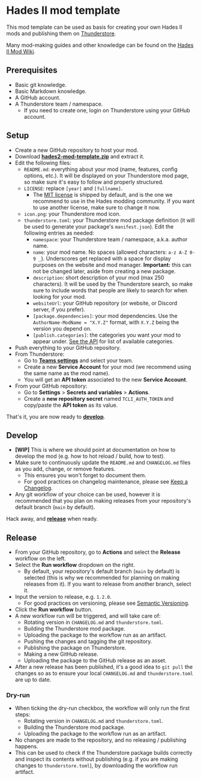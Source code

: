# Hades II mod template

This mod template can be used as basis for creating your own Hades II mods and publishing them on [Thunderstore](https://thunderstore.io/).

Many mod-making guides and other knowledge can be found on the [Hades II Mod Wiki](https://sgg-modding.github.io/Hades2ModWiki/).

## Prerequisites

- Basic git knowledge.
- Basic Markdown knowledge.
- A GitHub account.
- A Thunderstore team / namespace.
  - If you need to create one, login on Thunderstore using your GitHub account.

## Setup

- Create a new GitHub repository to host your mod.
- Download [**hades2-mod-template.zip**](https://github.com/SGG-Modding/Hades2ModTemplate/releases/latest/download/hades2-mod-template.zip) and extract it.
- Edit the following files:
  - `README.md`: everything about your mod (name, features, config options, etc.). It will be displayed on your Thunderstore mod page, so make sure it's easy to follow and properly structured.
  - `LICENSE`: replace `[year]` and `[fullname]`.
    - The [MIT license](https://choosealicense.com/licenses/mit/) is shipped by default, and is the one we recommend to use in the Hades modding community. If you want to use another license, make sure to change it now.
  - `icon.png`: your Thunderstore mod icon.
  - `thunderstore.toml`: your Thunderstore mod package definition (it will be used to generate your package's `manifest.json`). Edit the following entries as needed:
    - `namespace`: your Thunderstore team / namespace, a.k.a. author name.
    - `name`: your mod name. No spaces (allowed characters: `a-z A-Z 0-9 _`). Underscores get replaced with a space for display purposes on the website and mod manager. **Important:** this can not be changed later, aside from creating a new package.
    - `description`: short description of your mod (max 250 characters). It will be used by the Thunderstore search, so make sure to include words that people are likely to search for when looking for your mod.
    - `websiteUrl`: your GitHub repository (or website, or Discord server, if you prefer).
    - `[package.dependencies]`: your mod dependencies. Use the `AuthorName-ModName = "X.Y.Z"` format, with `X.Y.Z` being the version you depend on.
    - `[publish.categories]`: the categories you want your mod to appear under. [See the API](https://thunderstore.io/api/experimental/community/hades-ii/category/) for list of available categories.
- Push everything to your GitHub repository.
- From Thunderstore:
  - Go to [**Teams settings**](https://thunderstore.io/settings/teams/) and select your team.
  - Create a new **Service Account** for your mod (we recommend using the same name as the mod name).
  - You will get an **API token** associated to the new **Service Account**.
- From your GitHub repository:
  - Go to **Settings** > **Secrets and variables** > **Actions**.
  - Create a **new repository secret** named `TCLI_AUTH_TOKEN` and copy/paste the **API token** as its value.

That's it, you are now ready to [**develop**](#develop).

## Develop

- **[WIP]** This is where we should point at documentation on how to develop the mod (e.g. how to hot reload / build, how to test).
- Make sure to continuously update the `README.md` and `CHANGELOG.md` files as you add, change, or remove features.
  - This ensures you won't forget to document them.
  - For good practices on changelog maintenance, please see [Keep a Changelog](https://keepachangelog.com/).
- Any git workflow of your choice can be used, however it is recommended that you plan on making releases from your repository's default branch (`main` by default).

Hack away, and [**release**](#release) when ready.

## Release

- From your GitHub repository, go to **Actions** and select the **Release** workflow on the left.
- Select the **Run workflow** dropdown on the right.
  - By default, your repository's default branch (`main` by default) is selected (this is why we recommended for planning on making releases from it). If you want to release from another branch, select it.
- Input the version to release, e.g. `1.2.0`.
  - For good practices on versioning, please see [Semantic Versioning](https://semver.org/spec/v2.0.0.html).
- Click the **Run workflow** button.
- A new workflow run will be triggered, and will take care of:
  - Rotating version in `CHANGELOG.md` and `thunderstore.toml`.
  - Building the Thunderstore mod package.
  - Uploading the package to the workflow run as an artifact.
  - Pushing the changes and tagging the git repository.
  - Publishing the package on Thunderstore.
  - Making a new GitHub release.
  - Uploading the package to the GitHub release as an asset.
- After a new release has been published, it's a good idea to `git pull` the changes so as to ensure your local `CHANGELOG.md` and `thunderstore.toml` are up to date.

### Dry-run

- When ticking the dry-run checkbox, the workflow will only run the first steps:
  - Rotating version in `CHANGELOG.md` and `thunderstore.toml`.
  - Building the Thunderstore mod package.
  - Uploading the package to the workflow run as an artifact.
- No changes are made to the repository, and no releasing / publishing happens.
- This can be used to check if the Thunderstore package builds correctly and inspect its contents without publishing (e.g. if you are making changes to `thunderstore.toml`), by downloading the workflow run artifact.
